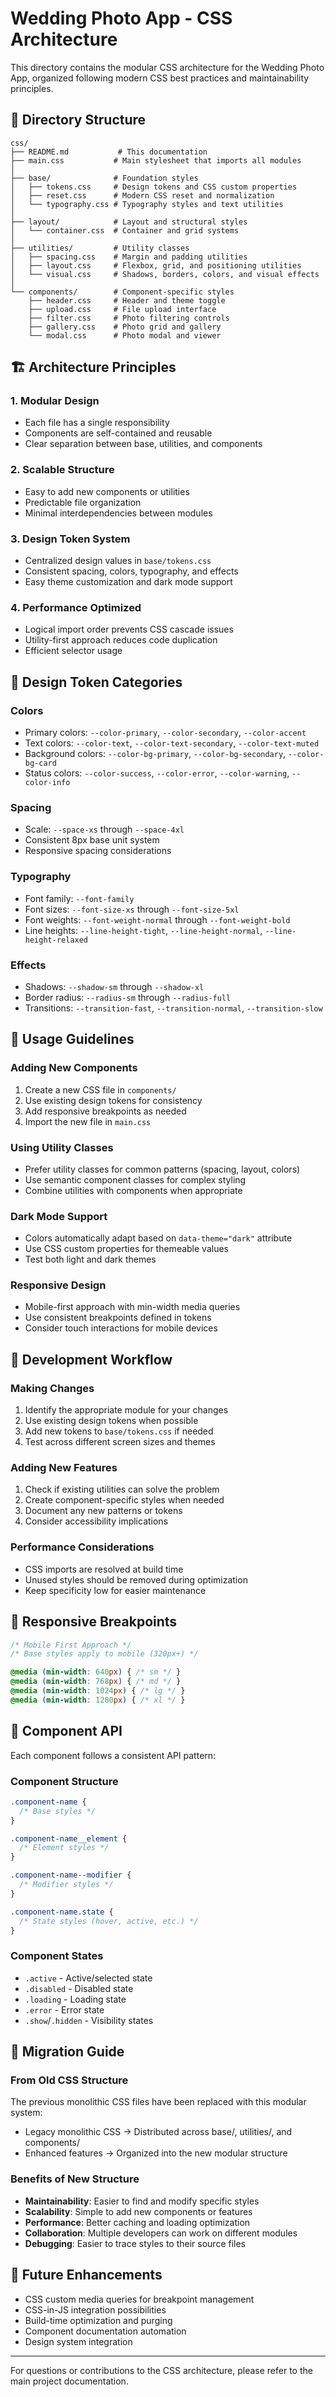 # Wedding Photo App - CSS Architecture

This directory contains the modular CSS architecture for the Wedding Photo App, organized following modern CSS best practices and maintainability principles.

## 📁 Directory Structure

```
css/
├── README.md           # This documentation
├── main.css           # Main stylesheet that imports all modules
│
├── base/              # Foundation styles
│   ├── tokens.css     # Design tokens and CSS custom properties
│   ├── reset.css      # Modern CSS reset and normalization
│   └── typography.css # Typography styles and text utilities
│
├── layout/            # Layout and structural styles
│   └── container.css  # Container and grid systems
│
├── utilities/         # Utility classes
│   ├── spacing.css    # Margin and padding utilities
│   ├── layout.css     # Flexbox, grid, and positioning utilities
│   └── visual.css     # Shadows, borders, colors, and visual effects
│
└── components/        # Component-specific styles
    ├── header.css     # Header and theme toggle
    ├── upload.css     # File upload interface
    ├── filter.css     # Photo filtering controls
    ├── gallery.css    # Photo grid and gallery
    └── modal.css      # Photo modal and viewer
```

## 🏗️ Architecture Principles

### 1. **Modular Design**
- Each file has a single responsibility
- Components are self-contained and reusable
- Clear separation between base, utilities, and components

### 2. **Scalable Structure**
- Easy to add new components or utilities
- Predictable file organization
- Minimal interdependencies between modules

### 3. **Design Token System**
- Centralized design values in `base/tokens.css`
- Consistent spacing, colors, typography, and effects
- Easy theme customization and dark mode support

### 4. **Performance Optimized**
- Logical import order prevents CSS cascade issues
- Utility-first approach reduces code duplication
- Efficient selector usage

## 🎨 Design Token Categories

### Colors
- Primary colors: `--color-primary`, `--color-secondary`, `--color-accent`
- Text colors: `--color-text`, `--color-text-secondary`, `--color-text-muted`
- Background colors: `--color-bg-primary`, `--color-bg-secondary`, `--color-bg-card`
- Status colors: `--color-success`, `--color-error`, `--color-warning`, `--color-info`

### Spacing
- Scale: `--space-xs` through `--space-4xl`
- Consistent 8px base unit system
- Responsive spacing considerations

### Typography
- Font family: `--font-family`
- Font sizes: `--font-size-xs` through `--font-size-5xl`
- Font weights: `--font-weight-normal` through `--font-weight-bold`
- Line heights: `--line-height-tight`, `--line-height-normal`, `--line-height-relaxed`

### Effects
- Shadows: `--shadow-sm` through `--shadow-xl`
- Border radius: `--radius-sm` through `--radius-full`
- Transitions: `--transition-fast`, `--transition-normal`, `--transition-slow`

## 🔧 Usage Guidelines

### Adding New Components
1. Create a new CSS file in `components/`
2. Use existing design tokens for consistency
3. Add responsive breakpoints as needed
4. Import the new file in `main.css`

### Using Utility Classes
- Prefer utility classes for common patterns (spacing, layout, colors)
- Use semantic component classes for complex styling
- Combine utilities with components when appropriate

### Dark Mode Support
- Colors automatically adapt based on `data-theme="dark"` attribute
- Use CSS custom properties for themeable values
- Test both light and dark themes

### Responsive Design
- Mobile-first approach with min-width media queries
- Use consistent breakpoints defined in tokens
- Consider touch interactions for mobile devices

## 🧪 Development Workflow

### Making Changes
1. Identify the appropriate module for your changes
2. Use existing design tokens when possible
3. Add new tokens to `base/tokens.css` if needed
4. Test across different screen sizes and themes

### Adding New Features
1. Check if existing utilities can solve the problem
2. Create component-specific styles when needed
3. Document any new patterns or tokens
4. Consider accessibility implications

### Performance Considerations
- CSS imports are resolved at build time
- Unused styles should be removed during optimization
- Keep specificity low for easier maintenance

## 📱 Responsive Breakpoints

```css
/* Mobile First Approach */
/* Base styles apply to mobile (320px+) */

@media (min-width: 640px) { /* sm */ }
@media (min-width: 768px) { /* md */ }
@media (min-width: 1024px) { /* lg */ }
@media (min-width: 1280px) { /* xl */ }
```

## 🎯 Component API

Each component follows a consistent API pattern:

### Component Structure
```css
.component-name {
  /* Base styles */
}

.component-name__element {
  /* Element styles */
}

.component-name--modifier {
  /* Modifier styles */
}

.component-name.state {
  /* State styles (hover, active, etc.) */
}
```

### Component States
- `.active` - Active/selected state
- `.disabled` - Disabled state
- `.loading` - Loading state
- `.error` - Error state
- `.show`/`.hidden` - Visibility states

## 🔄 Migration Guide

### From Old CSS Structure
The previous monolithic CSS files have been replaced with this modular system:

- Legacy monolithic CSS → Distributed across base/, utilities/, and components/
- Enhanced features → Organized into the new modular structure

### Benefits of New Structure
- **Maintainability**: Easier to find and modify specific styles
- **Scalability**: Simple to add new components or features
- **Performance**: Better caching and loading optimization
- **Collaboration**: Multiple developers can work on different modules
- **Debugging**: Easier to trace styles to their source files

## 🚀 Future Enhancements

- CSS custom media queries for breakpoint management
- CSS-in-JS integration possibilities
- Build-time optimization and purging
- Component documentation automation
- Design system integration

---

For questions or contributions to the CSS architecture, please refer to the main project documentation.